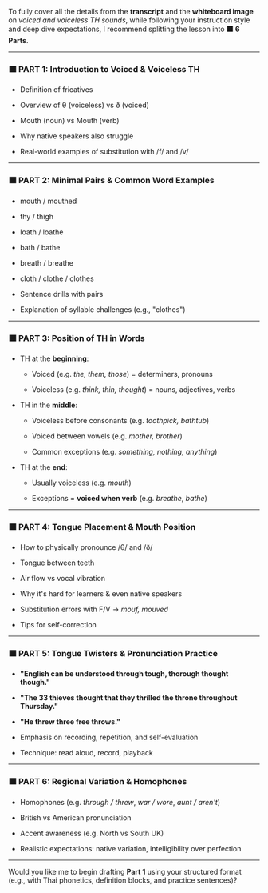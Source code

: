 To fully cover all the details from the **transcript** and the **whiteboard image** on _voiced and voiceless TH sounds_, while following your instruction style and deep dive expectations, I recommend splitting the lesson into **🟧 6 Parts**.

---

### 🟧 PART 1: Introduction to Voiced & Voiceless TH

- Definition of fricatives
    
- Overview of θ (voiceless) vs ð (voiced)
    
- Mouth (noun) vs Mouth (verb)
    
- Why native speakers also struggle
    
- Real-world examples of substitution with /f/ and /v/
    

---

### 🟧 PART 2: Minimal Pairs & Common Word Examples

- mouth / mouthed
    
- thy / thigh
    
- loath / loathe
    
- bath / bathe
    
- breath / breathe
    
- cloth / clothe / clothes
    
- Sentence drills with pairs
    
- Explanation of syllable challenges (e.g., "clothes")
    

---

### 🟧 PART 3: Position of TH in Words

- TH at the **beginning**:
    
    - Voiced (e.g. _the, them, those_) = determiners, pronouns
        
    - Voiceless (e.g. _think, thin, thought_) = nouns, adjectives, verbs
        
- TH in the **middle**:
    
    - Voiceless before consonants (e.g. _toothpick, bathtub_)
        
    - Voiced between vowels (e.g. _mother, brother_)
        
    - Common exceptions (e.g. _something, nothing, anything_)
        
- TH at the **end**:
    
    - Usually voiceless (e.g. _mouth_)
        
    - Exceptions = **voiced when verb** (e.g. _breathe_, _bathe_)
        

---

### 🟧 PART 4: Tongue Placement & Mouth Position

- How to physically pronounce /θ/ and /ð/
    
- Tongue between teeth
    
- Air flow vs vocal vibration
    
- Why it's hard for learners & even native speakers
    
- Substitution errors with F/V → _mouf, mouved_
    
- Tips for self-correction
    

---

### 🟧 PART 5: Tongue Twisters & Pronunciation Practice

- **"English can be understood through tough, thorough thought though."**
    
- **"The 33 thieves thought that they thrilled the throne throughout Thursday."**
    
- **"He threw three free throws."**
    
- Emphasis on recording, repetition, and self-evaluation
    
- Technique: read aloud, record, playback
    

---

### 🟧 PART 6: Regional Variation & Homophones

- Homophones (e.g. _through / threw_, _war / wore_, _aunt / aren't_)
    
- British vs American pronunciation
    
- Accent awareness (e.g. North vs South UK)
    
- Realistic expectations: native variation, intelligibility over perfection
    

---

Would you like me to begin drafting **Part 1** using your structured format (e.g., with Thai phonetics, definition blocks, and practice sentences)?